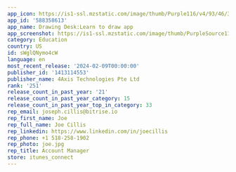 ```yaml
---
app_icon: https://is1-ssl.mzstatic.com/image/thumb/Purple116/v4/93/46/3d/93463d05-86b0-2733-2890-d0b03e92d6de/AppIcon-0-0-1x_U007emarketing-0-7-0-0-85-220.png/1024x1024bb.png
app_id: '588358613'
app_name: Drawing Desk:Learn to draw app
app_screenshot: https://is1-ssl.mzstatic.com/image/thumb/PurpleSource116/v4/77/8b/43/778b4327-0619-6492-83b3-8573e6de7df4/7eeaf5ab-1217-498d-901b-af35f824b66a_iPhone_5_U00275__U00282_U002c208_x_1_U002c242_U0029_1__U2013_2.png/1242x2208bb.png
category: Education
country: US
id: sWglQNymo4cW
language: en
most_recent_release: '2024-02-09T00:00:00'
publisher_id: '1413114553'
publisher_name: 4Axis Technologies Pte Ltd
rank: '251'
release_count_in_past_year: '21'
release_count_in_past_year_category: 15
release_count_in_past_year_top_in_category: 33
rep_email: joseph.cillis@bitrise.io
rep_first_name: Joe
rep_full_name: Joe Cillis
rep_linkedin: https://www.linkedin.com/in/joecillis
rep_phone: +1 518-258-1902
rep_photo: joe.jpg
rep_title: Account Manager
store: itunes_connect
---
```

